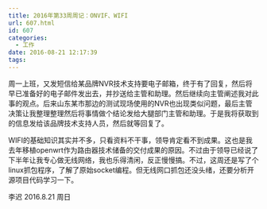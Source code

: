 ```yaml
---
title: 2016年第33周周记：ONVIF、WIFI
url: 607.html
id: 607
categories:
  - 工作
date: 2016-08-21 12:17:39
tags:
---
```


周一上班，又发短信给某品牌NVR技术支持要电子邮箱，终于有了回复，然后将早已准备好的电子邮件发出去，并抄送给主管和助理。然后继续向主管阐述我对此事的观点。后来山东某市那边的测试现场使用的NVR也出现类似问题，最后主管决策让我整理整理然后将事情做个结论发给大腿部门主管和助理。于是我将获取到的信息发给该品牌技术支持人员，然后就等回复了。 
<!-- more -->
WIFI的基础知识其实并不多，只看资料不干事，领导肯定看不到成果。这也是我去年移植openwrt作为路由器技术储备的交付成果的原因。不过由于领导已经说了下半年让我专心做无线网络，我也乐得清闲，反正慢慢搞。不过，这周还是写了个linux抓包程序，了解了原始socket编程。但无线网口抓包还没头绪，还要分析开源项目代码学习一下。

李迟 2016.8.21 周日